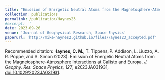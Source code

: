 ```yaml
---
title: "Emission of Energetic Neutral Atoms from the Magnetosphere-Atmosphere Interactions at Callisto and Europa"
collection: publications
permalink: /publication/Haynes23
#excerpt: ''
date: 2023-09-26
venue: 'Journal of Geophysical Research, Space Physics'
paperurl: 'http://mike-haynes2.github.io/files/Haynes23_accepted.pdf'
---
```


Recommended citation: **Haynes, C. M.**, T. Tippens, P. Addison, L. Liuzzo, A. R. Poppe, and S. Simon (2023). Emission of Energetic Neutral Atoms from the Magnetosphere-Atmosphere Interactions at Callisto and Europa. <i>J. Geophy. Res. Space Physics, 127</i>, e2023JA031931, [doi:10.1029/2023JA031931](https://doi.org/10.1029/2023JA031931).
